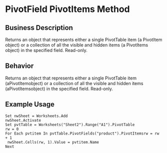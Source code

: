 # PivotField PivotItems Method

## Business Description
Returns an object that represents either a single PivotTable item (a PivotItem object) or a collection of all the visible and hidden items (a PivotItems object) in the specified field. Read-only.

## Behavior
Returns an object that represents either a single PivotTable item (aPivotItemobject) or a collection of all the visible and hidden items (aPivotItemsobject) in the specified field. Read-only.

## Example Usage
```vba
Set nwSheet = Worksheets.Add 
nwSheet.Activate 
Set pvtTable = Worksheets("Sheet2").Range("A1").PivotTable 
rw = 0 
For Each pvtitem In pvtTable.PivotFields("product").PivotItemsrw = rw + 1 
 nwSheet.Cells(rw, 1).Value = pvtitem.Name 
Next
```